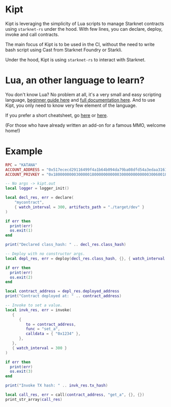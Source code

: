 # Kipt

Kipt is leveraging the simplicity of Lua scripts to manage Starknet contracts using `starknet-rs` under the hood.
With few lines, you can declare, deploy, invoke and call contracts.

The main focus of Kipt is to be used in the CI, without the need
to write bash script using Cast from Starknet Foundry or Starkli.

Under the hood, Kipt is using `starknet-rs` to interact with Starknet.

# Lua, an other language to learn?

You don't know Lua? No problem at all, it's a very small and easy scripting language, [beginner guide here](https://github.com/pohka/Lua-Beginners-Guide) and [full documentation here](https://www.lua.org/manual/5.4/manual.html). And to use Kipt, you only need to know very few element of the language.

If you prefer a short cheatsheet, go [here](https://devhints.io/lua) or [here](https://gist.github.com/nilesh-tawari/02078ae5b83ce3c90f476c4858c60693).

(For those who have already written an add-on for a famous MMO, welcome home!)

# Example

```lua
RPC = "KATANA"
ACCOUNT_ADDRESS = "0x517ececd29116499f4a1b64b094da79ba08dfd54a3edaa316134c41f8160973"
ACCOUNT_PRIVKEY = "0x1800000000300000180000000000030000000000003006001800006600"

-- No args -> kipt.out
local logger = logger_init()

local decl_res, err = declare(
    "mycontract",
    { watch_interval = 300, artifacts_path = "./target/dev" }
)

if err then
  print(err)
  os.exit(1)
end

print("Declared class_hash: " .. decl_res.class_hash)

-- Deploy with no constructor args.
local depl_res, err = deploy(decl_res.class_hash, {}, { watch_interval = 300, salt = "0x1234" })

if err then
  print(err)
  os.exit(2)
end

local contract_address = depl_res.deployed_address
print("Contract deployed at: " .. contract_address)

-- Invoke to set a value.
local invk_res, err = invoke(
   {
      {
         to = contract_address,
         func = "set_a",
         calldata = { "0x1234" },
      },
   },
   { watch_interval = 300 }
)

if err then
  print(err)
  os.exit(3)
end

print("Invoke TX hash: " .. invk_res.tx_hash)

local call_res, err = call(contract_address, "get_a", {}, {})
print_str_array(call_res)
```
